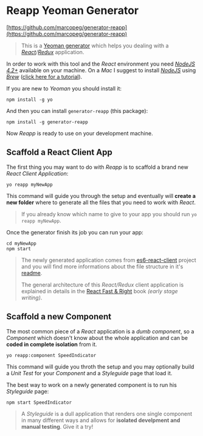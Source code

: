 # Reapp Yeoman Generator

[https://github.com/marcopeg/generator-reapp](https://github.com/marcopeg/generator-reapp)

> This is a [Yeoman generator](http://yeoman.io/learning/) which helps you dealing with a 
_[React](https://facebook.github.io/react/)/[Redux](http://redux.js.org/)_ application.

In order to work with this tool and the _React_ environment you need _[NodeJS 4.2+]()_ available on your machine. On a _Mac_ I suggest to install _[NodeJS](https://nodejs.org)_ using _[Brew](http://brew.sh/)_ ([click here for a tutorial](https://changelog.com/install-node-js-with-homebrew-on-os-x/)).

If you are new to _Yeoman_ you should install it:

	npm install -g yo
	
And then you can install `generator-reapp` (this package):

	npm install -g generator-reapp
	
Now _Reapp_ is ready to use on your development machine.

## Scaffold a React Client App

The first thing you may want to do with _Reapp_ is to scaffold a brand new _React Client Application_:

	yo reapp myNewApp
	
This command will guide you through the setup and eventually will **create a new folder** where to generate all the files that you need to work with _React_.

> If you already know which name to give to your app you should run `yo reapp myNewApp`.

Once the generator finish its job you can run your app:

	cd myNewApp
	npm start

> The newly generated application comes from 
> [es6-react-client](https://github.com/marcopeg/es6-react-client) project and you will
> find more informations about the file structure in it's 
> [readme](https://github.com/marcopeg/es6-react-client/blob/master/README.md).
> 
> The general architecture of this _React/Redux_ client application is explained in 
> details in the [React Fast & Right](http://noblackmagic.com/reactjs-book/) 
> book _(early stage writing)_.

## Scaffold a new Component

The most common piece of a _React_ application is a _dumb component_, so a _Component_ which doesn't know about the whole application and can be **coded in complete isolation** from it.

	yo reapp:component SpeedIndicator
	
This command will guide you throth the setup and you may optionally build a _Unit Test_ for your _Component_ and a _Styleguide_ page that load it.

The best way to work on a newly generated component is to run his _Styleguide_ page:

	npm start SpeedIndicator

> A _Styleguide_ is a dull application that renders one single component in many 
> different ways and allows for **isolated develpment and manual testing**.
> Give it a try!



